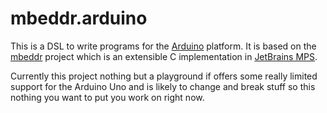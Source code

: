 mbeddr.arduino
==============

This is a DSL to write programs for the [Arduino][ar] platform. It is based on the [mbeddr][mbddr] project which is an extensible C implementation in [JetBrains MPS][mps]. 

Currently this project nothing but a playground if offers some really limited support for the Arduino Uno and is likely to change and break stuff so this nothing you want to put you work on right now.

[ar]: http://arduino.cc
[mbddr]: http://mbeddr.com
[mps]: http://jetbrains.com/mps